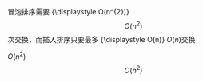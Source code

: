 冒泡排序需要 {\displaystyle O(n^{2})} $$O(n^{2})$$次交换，而插入排序只要最多 {\displaystyle O(n)} $O(n)$交换

$O(n^{2})$
$$O(n^{2})$$

